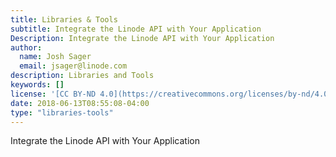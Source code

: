 ```yaml
---
title: Libraries & Tools
subtitle: Integrate the Linode API with Your Application
Description: Integrate the Linode API with Your Application
author:
  name: Josh Sager
  email: jsager@linode.com
description: Libraries and Tools
keywords: []
license: '[CC BY-ND 4.0](https://creativecommons.org/licenses/by-nd/4.0)'
date: 2018-06-13T08:55:08-04:00
type: "libraries-tools"
---
```

Integrate the Linode API with Your Application
